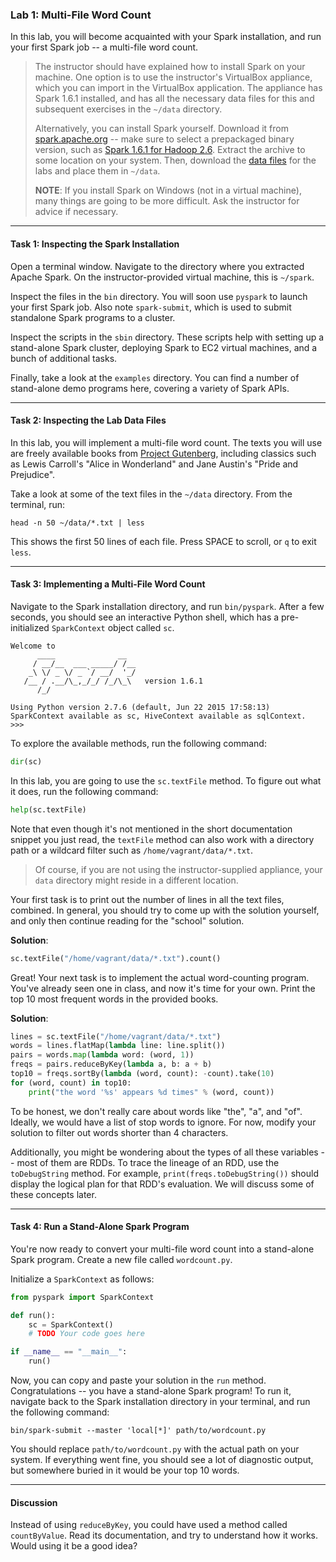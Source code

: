 ### Lab 1: Multi-File Word Count

In this lab, you will become acquainted with your Spark installation, and run your first Spark job -- a multi-file word count.

> The instructor should have explained how to install Spark on your machine. One option is to use the instructor's VirtualBox appliance, which you can import in the VirtualBox application. The appliance has Spark 1.6.1 installed, and has all the necessary data files for this and subsequent exercises in the `~/data` directory.
> 
> Alternatively, you can install Spark yourself. Download it from [spark.apache.org](http://spark.apache.org/downloads.html) -- make sure to select a prepackaged binary version, such as [Spark 1.6.1 for Hadoop 2.6](http://www.apache.org/dyn/closer.lua/spark/spark-1.6.1/spark-1.6.1-bin-hadoop2.6.tgz). Extract the archive to some location on your system. Then, download the [data files](https://www.dropbox.com/s/un1zr1jg6buoe3a/data.zip?dl=0) for the labs and place them in `~/data`.
> 
> **NOTE**: If you install Spark on Windows (not in a virtual machine), many things are going to be more difficult. Ask the instructor for advice if necessary.

___

#### Task 1: Inspecting the Spark Installation

Open a terminal window. Navigate to the directory where you extracted Apache Spark. On the instructor-provided virtual machine, this is `~/spark`.

Inspect the files in the `bin` directory. You will soon use `pyspark` to launch your first Spark job. Also note `spark-submit`, which is used to submit standalone Spark programs to a cluster.

Inspect the scripts in the `sbin` directory. These scripts help with setting up a stand-alone Spark cluster, deploying Spark to EC2 virtual machines, and a bunch of additional tasks.

Finally, take a look at the `examples` directory. You can find a number of stand-alone demo programs here, covering a variety of Spark APIs.

___

#### Task 2: Inspecting the Lab Data Files

In this lab, you will implement a multi-file word count. The texts you will use are freely available books from [Project Gutenberg](http://www.gutenberg.org), including classics such as Lewis Carroll's "Alice in Wonderland" and Jane Austin's "Pride and Prejudice".

Take a look at some of the text files in the `~/data` directory. From the terminal, run:

```
head -n 50 ~/data/*.txt | less
```

This shows the first 50 lines of each file. Press SPACE to scroll, or `q` to exit `less`.

___

#### Task 3: Implementing a Multi-File Word Count

Navigate to the Spark installation directory, and run `bin/pyspark`. After a few seconds, you should see an interactive Python shell, which has a pre-initialized `SparkContext` object called `sc`.

```
Welcome to
      ____              __
     / __/__  ___ _____/ /__
    _\ \/ _ \/ _ `/ __/  '_/
   /__ / .__/\_,_/_/ /_/\_\   version 1.6.1
      /_/

Using Python version 2.7.6 (default, Jun 22 2015 17:58:13)
SparkContext available as sc, HiveContext available as sqlContext.
>>>
```

To explore the available methods, run the following command:

```python
dir(sc)
```

In this lab, you are going to use the `sc.textFile` method. To figure out what it does, run the following command:

```python
help(sc.textFile)
```

Note that even though it's not mentioned in the short documentation snippet you just read, the `textFile` method can also work with a directory path or a wildcard filter such as `/home/vagrant/data/*.txt`.

> Of course, if you are not using the instructor-supplied appliance, your `data` directory might reside in a different location.

Your first task is to print out the number of lines in all the text files, combined. In general, you should try to come up with the solution yourself, and only then continue reading for the "school" solution.

**Solution**:

```python
sc.textFile("/home/vagrant/data/*.txt").count()
```

Great! Your next task is to implement the actual word-counting program. You've already seen one in class, and now it's time for your own. Print the top 10 most frequent words in the provided books.

**Solution**:

```python
lines = sc.textFile("/home/vagrant/data/*.txt")
words = lines.flatMap(lambda line: line.split())
pairs = words.map(lambda word: (word, 1))
freqs = pairs.reduceByKey(lambda a, b: a + b)
top10 = freqs.sortBy(lambda (word, count): -count).take(10)
for (word, count) in top10:
    print("the word '%s' appears %d times" % (word, count))
```

To be honest, we don't really care about words like "the", "a", and "of". Ideally, we would have a list of stop words to ignore. For now, modify your solution to filter out words shorter than 4 characters.

Additionally, you might be wondering about the types of all these variables -- most of them are RDDs. To trace the lineage of an RDD, use the `toDebugString` method. For example, `print(freqs.toDebugString())` should display the logical plan for that RDD's evaluation. We will discuss some of these concepts later.

___

#### Task 4: Run a Stand-Alone Spark Program

You're now ready to convert your multi-file word count into a stand-alone Spark program. Create a new file called `wordcount.py`.

Initialize a `SparkContext` as follows:

```python
from pyspark import SparkContext

def run():
    sc = SparkContext()
    # TODO Your code goes here

if __name__ == "__main__":
    run()
```

Now, you can copy and paste your solution in the `run` method. Congratulations -- you have a stand-alone Spark program! To run it, navigate back to the Spark installation directory in your terminal, and run the following command:

```
bin/spark-submit --master 'local[*]' path/to/wordcount.py
```

You should replace `path/to/wordcount.py` with the actual path on your system. If everything went fine, you should see a lot of diagnostic output, but somewhere buried in it would be your top 10 words.

___

#### Discussion

Instead of using `reduceByKey`, you could have used a method called `countByValue`. Read its documentation, and try to understand how it works. Would using it be a good idea?
